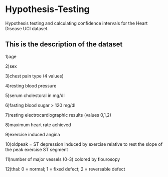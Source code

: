 # Hypothesis-Testing
Hypothesis testing and calculating confidence intervals for the Heart Disease UCI dataset.
<h2>This is the description of the dataset</h2>

1)age


2)sex

3)chest pain type (4 values)

4)resting blood pressure

5)serum cholestoral in mg/dl

6)fasting blood sugar > 120 mg/dl

7)resting electrocardiographic results (values 0,1,2)

8)maximum heart rate achieved

9)exercise induced angina

10)oldpeak = ST depression induced by exercise relative to rest
the slope of the peak exercise ST segment

11)number of major vessels (0-3) colored by flourosopy

12)thal: 0 = normal; 1 = fixed defect; 2 = reversable defect
